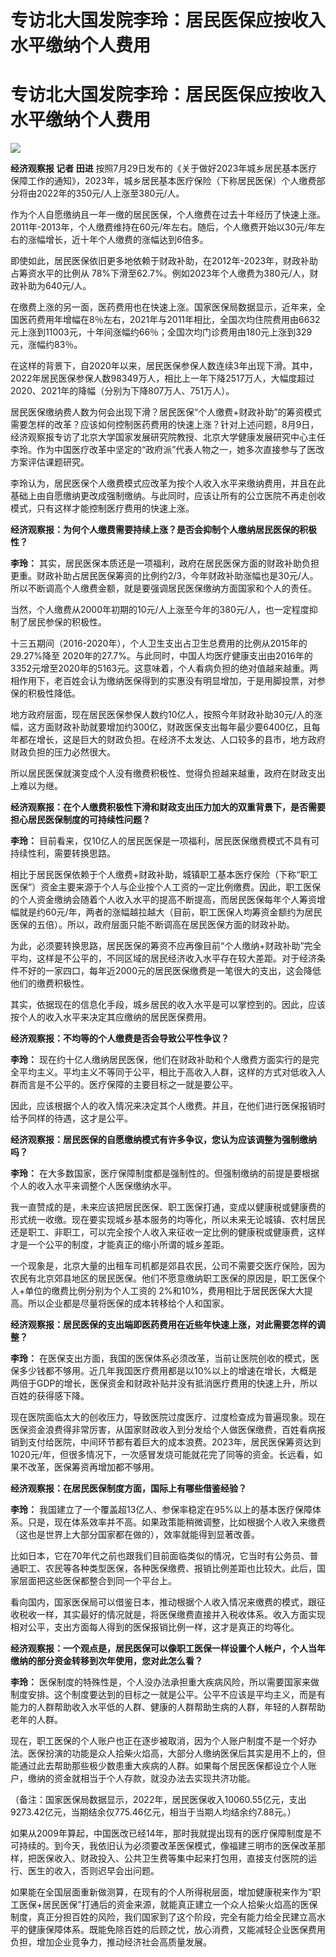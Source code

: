 # 专访北大国发院李玲：居民医保应按收入水平缴纳个人费用

# 专访北大国发院李玲：居民医保应按收入水平缴纳个人费用

![](https://inews.gtimg.com/om_bt/OxMjT8oxGnuCw2XeKWnFvmUoRRRr8mFGznYMawgWNKsJQAA/1000)

**经济观察报 记者 田进**
按照7月29日发布的《关于做好2023年城乡居民基本医疗保障工作的通知》，2023年，城乡居民基本医疗保险（下称居民医保）个人缴费部分将由2022年的350元/人上涨至380元/人。

作为个人自愿缴纳且一年一缴的居民医保，个人缴费在过去十年经历了快速上涨。2011年-2013年，个人缴费维持在60元/年左右。随后，个人缴费开始以30元/年左右的涨幅增长，近十年个人缴费的涨幅达到6倍多。

即使如此，居民医保依旧更多地依赖于财政补助，在2012年-2023年，财政补助占筹资水平的比例从
78%下滑至62.7%。例如2023年个人缴费为380元/人，财政补助为640元/人。

在缴费上涨的另一面，医药费用也在快速上涨。国家医保局数据显示，近年来，全国医药费用年增幅在8％左右，2021年与2011年相比，全国次均住院费用由6632元上涨到11003元，十年间涨幅约66％；全国次均门诊费用由180元上涨到329元，涨幅约83％。

在这样的背景下，自2020年以来，居民医保参保人数连续3年出现下滑。其中，2022年居民医保参保人数98349万人，相比上一年下降2517万人，大幅度超过2020、2021年的降幅（分别为下降807万人、751万人）。

居民医保缴纳费人数为何会出现下滑？居民医保“个人缴费+财政补助”的筹资模式需要怎样的改革？应该如何控制医药费用的快速上涨？针对上述问题，8月9日，经济观察报专访了北京大学国家发展研究院教授、北京大学健康发展研究中心主任李玲。作为中国医疗改革中坚定的“政府派”代表人物之一，她多次直接参与了医改方案评估课题研究。

李玲认为，居民医保个人缴费模式应改革为按个人收入水平来缴纳费用，并且在此基础上由自愿缴纳更改成强制缴纳。与此同时，应该让所有的公立医院不再走创收模式，只有这样才能控制医疗费用的快速上涨。

**经济观察报：为何个人缴费需要持续上涨？是否会抑制个人缴纳居民医保的积极性？**

**李玲：**
其实，居民医保本质还是一项福利，政府在居民医保方面的财政补助负担更重。财政补助占居民医保筹资的比例约2/3，今年财政补助涨幅也是30元/人。所以不断调高个人缴费金额，就是要强调居民医保缴纳方面国家和个人的责任。

当然，个人缴费从2000年初期的10元/人上涨至今年的380元/人，也一定程度抑制了居民参保的积极性。

十三五期间（2016-2020年），个人卫生支出占卫生总费用的比例从2015年的 29.27%降至
2020年的27.7%。与此同时，中国人均医疗健康支出由2016年的3352元增至2020年的5163元。这意味着，个人看病负担的绝对值越来越重。两相作用下，老百姓会认为缴纳医保得到的实惠没有明显增加，于是用脚投票，对参保的积极性降低。

地方政府层面，现在居民医保参保人数约10亿人，按照今年财政补助30元/人的涨幅，这方面财政补助就要增加约300亿，财政医保支出每年最少要6400亿，且每年都在增长，这是巨大的财政负担。在经济不太发达、人口较多的县市，地方政府财政负担的压力必然很大。

所以居民医保就演变成个人没有缴费积极性、觉得负担越来越重，政府在财政支出上难以为继。

**经济观察报：在个人缴费积极性下滑和财政支出压力加大的双重背景下，是否需要担心居民医保制度的可持续性问题？**

**李玲：** 目前看来，仅10亿人的居民医保是一项福利，居民医保缴费模式不具有可持续性利，需要转换思路。

相比于居民医保依赖于个人缴费+财政补助，城镇职工基本医疗保险（下称“职工医保”）资金主要来源于个人与企业按个人工资的一定比例缴费。因此，职工医保的个人资金缴纳会随着个人收入水平的提高不断提高，而居民医保每年个人筹资增幅就是约60元/年，两者的涨幅越拉越大（目前，职工医保人均筹资金额约为居民医保的五倍）。所以，政府层面只能不断调高在居民医保方面的财政补助。

为此，必须要转换思路，居民医保的筹资不应再像目前“个人缴纳+财政补助”完全平均，这样是不公平的，不同区域的居民经济收入水平存在较大差距。对于经济条件不好的一家四口，每年近2000元的居民医保缴费是一笔很大的支出，这会降低他们的缴费积极性。

其实，依据现在的信息化手段，城乡居民的收入水平是可以掌控到的。因此，应该按个人的收入水平来决定其应缴纳的居民医保费用。

**经济观察报：不均等的个人缴费是否会导致公平性争议？**

**李玲：**
现在约十亿人缴纳居民医保，他们在财政补助和个人缴费方面实行的是完全平均主义。平均主义不等同于公平，相比于高收入人群，这样的方式对低收入人群而言是不公平的。医疗保障的主要目标之一就是要公平。

因此，应该根据个人的收入情况来决定其个人缴费。并且，在他们进行医保报销时给予同样的待遇，这才是公平。

**经济观察报：居民医保的自愿缴纳模式有许多争议，您认为应该调整为强制缴纳吗？**

**李玲：** 在大多数国家，医疗保障制度都是强制性的。但强制缴纳的前提是要根据个人的收入水平来调整个人医保缴纳水平。

我一直赞成的是，未来应该把居民医保、职工医保打通，变成以健康税或健康费的形式统一收缴。现在要实现城乡基本服务的均等化，所以未来无论城镇、农村居民还是职工、非职工，可以完全按个人收入来征收一定比例的健康税或健康费，这样才是一个公平的制度，才能真正的缩小所谓的城乡差距。

一个现象是，北京大量的出租车司机都是郊县农民，公司不需要交医疗保险，因为农民有北京郊县地区的居民医保。他们不愿意缴纳职工医保的原因是，职工医保个人+单位的缴费比例分别为个人工资的
2%和10%，费用相比于居民医保大大提高。所以企业都是尽量将医保的成本转移给个人和国家。

**经济观察报：居民医保的支出端即医药费用在近些年快速上涨，对此需要怎样的调整？**

**李玲：**
在医保支出方面，我国的医保体系必须改革，当前让医院创收的模式，医保多少钱都不够用。近几年我国医疗费用都是以10%以上的增速在增长，大概是两倍于GDP的增长，医保资金和财政补贴并没有抵消医疗费用的快速上升，所以百姓的获得感下降。

现在医院面临太大的创收压力，导致医院过度医疗、过度检查成为普遍现象。现在医保资金浪费得非常厉害，从国家财政收入到分发给个人做医保缴费，百姓看病报销到支付给医院，中间环节都有着巨大的成本浪费。2023年，居民医保筹资达到1020元/年，但很多情况下，一次感冒发烧可能就花完了同等的资金。长远看，如果不改革，医保筹资再增加都不够用。

**经济观察报：在居民医保制度方面，国际上有哪些借鉴经验？**

**李玲：**
我国建立了一个覆盖超13亿人、参保率稳定在95%以上的基本医疗保障体系。只是，现在体系效率并不高。如果政策能稍微调整，比如根据个人收入来缴费（这也是世界上大部分国家都在做的），效率就能得到显著改善。

比如日本，它在70年代之前也跟我们目前面临类似的情况，它当时有公务员、普通职工、农民等各种类型医保，各种医保缴费、报销比例差距也比较大。此后，国家层面把这些医保都整合到同一个平台上。

看向国内，国家医保局可以借鉴日本，推动根据个人收入情况来缴费的模式，跟征收税收一样，其实最好的情况就是，将医保缴费直接并入税收体系。收入方面实现相对公平，支出方面每人得到的医保报销比例一样，这才是真正的均等化。

**经济观察报：一个观点是，居民医保可以像职工医保一样设置个人帐户，个人当年缴纳的部分资金转移到次年使用，您对此怎么看？**

**李玲：**
医保制度的特殊性是，个人没办法承担重大疾病风险，所以需要国家来做制度安排。这个制度要达到的目标之一就是公平。公平不应该是平均主义，而是有能力的人群帮助收入水平低的人群、健康的人群帮助生病的人群，年轻的人群帮助老年的人群。

现在，职工医保的个人账户也正在逐步被取消，因为个人账户制度不是一个好办法。医保扮演的功能是众人拾柴火焰高，大部分人缴纳医保后其实是用不上的，但能通过此去帮助那些极少数患重大疾病的人群。如果每个居民医保都设立个人账户，缴纳的资金就相当于个人存款，就没办法去实现共济功能。

（备注：国家医保局数据显示，2022年，居民医保收入10060.55亿元，支出9273.42亿元，当期结余仅775.46亿元，相当于当期人均结余约7.88元。）

如果从2009年算起，中国医改已经14年，那时我就提出现有的医疗保障制度是不可持续的。到今天，我依旧认为必须要改革医保模式，像福建三明市的医保改革那样，把医保收入、财政投入、公共卫生费等集中起来打包用，直接支付医院的运行、医生的收入，否则迟早会出问题。

如果能在全国层面重新做测算，在现有的个人所得税层面，增加健康税来作为“职工医保+居民医保”打通后的资金来源，就能真正建立一个众人拾柴火焰高的医保制度，真正分担百姓的风险，我们国家到了这个阶段，完全有能力给全民建立高水平的健康保障体系。既能免除百姓的后顾之忧，放心消费，又能减轻企业医保费用负担，增加企业竞争力，推动经济社会高质量发展。

